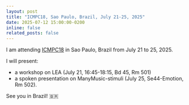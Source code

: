 ```yaml
---
layout: post
title: "ICMPC18, Sao Paulo, Brazil, July 21-25, 2025"
date: 2025-07-12 15:00:00-0200
inline: false
related_posts: false
---
```


I am attending [ICMPC18](https://www.icmpc2025.abcogmus.com/) in Sao Paulo, Brazil from July 21 to 25, 2025.

I will present:

- a workshop on LEA (July 21, 16:45-18:15, Bd 45, Rm 501)
- a spoken presentation on ManyMusic-stimuli (July 25, Se44-Emotion, Rm 502).

See you in Brazil! 🇧🇷

